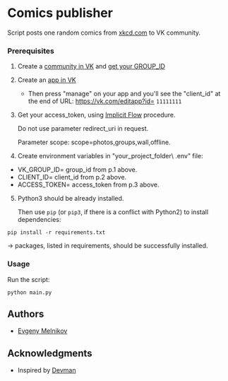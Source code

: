 # Comics publisher

Script posts one random comics from [xkcd.com](https://xkcd.com/) to VK community.

### Prerequisites
1. Create a [community in VK](https://vk.com/groups?tab=admin) and [get your GROUP_ID](https://regvk.com/id/)
2. Create an [app in VK](https://vk.com/apps?act=manage)
   - Then press "manage" on your app and you'll see the "client_id" at the end of URL:
     https://vk.com/editapp?id= `11111111`
3. Get your access_token, using [Implicit Flow](https://vk.com/dev/implicit_flow_user) procedure.
   
   Do not use parameter redirect_uri in request.
   
   Parameter scope: scope=photos,groups,wall,offline.

4. Create environment variables in "your_project_folder\\ .env" file:
- VK_GROUP_ID= group_id from p.1 above.
- CLIENT_ID= client_id from p.2 above.
- ACCESS_TOKEN= access_token from p.3 above.
   
5. Python3 should be already installed.

   Then use `pip` (or `pip3`, if there is a conflict with Python2) to install dependencies:
```
pip install -r requirements.txt
```
-> packages, listed in requirements, should be successfully installed. 

### Usage

Run the script:

```
python main.py
```

## Authors
* [Evgeny Melnikov](https://github.com/MelnikovEI)
## Acknowledgments
* Inspired by [Devman](https://dvmn.org/)
